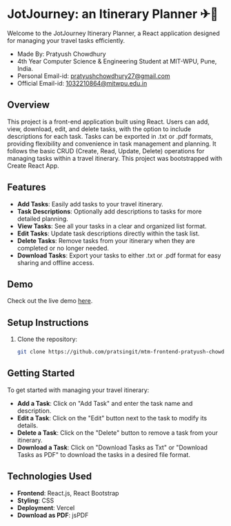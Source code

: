 # JotJourney: an Itinerary Planner ✈🏦 

Welcome to the JotJourney Itinerary Planner, a React application designed for managing your travel tasks efficiently.
- Made By: Pratyush Chowdhury
- 4th Year Computer Science & Engineering Student at MIT-WPU, Pune, India.
- Personal Email-id: pratyushchowdhury27@gmail.com
- Official Email-id: 1032210864@mitwpu.edu.in

## Overview
This project is a front-end application built using React.  Users can add, view, download, edit, and delete tasks, with the option to include descriptions for each task. Tasks can be exported in .txt or .pdf formats, providing flexibility and convenience in task management and planning. It follows the basic CRUD (Create, Read, Update, Delete) operations for managing tasks within a travel itinerary.
This project was bootstrapped with Create React App.

## Features
- **Add Tasks**: Easily add tasks to your travel itinerary.
- **Task Descriptions**: Optionally add descriptions to tasks for more detailed planning.
- **View Tasks**: See all your tasks in a clear and organized list format.
- **Edit Tasks**: Update task descriptions directly within the task list.
- **Delete Tasks**: Remove tasks from your itinerary when they are completed or no longer needed.
- **Download Tasks**: Export your tasks to either .txt or .pdf format for easy sharing and offline access.

## Demo
Check out the live demo [here](https://mtm-frontend-pratyush-chowdhury.vercel.app/).

## Setup Instructions
1. Clone the repository:
   ```bash
   git clone https://github.com/pratsingit/mtm-frontend-pratyush-chowdhury.git

## Getting Started
To get started with managing your travel itinerary:

- **Add a Task**: Click on "Add Task" and enter the task name and description.
- **Edit a Task**: Click on the "Edit" button next to the task to modify its details.
- **Delete a Task**: Click on the "Delete" button to remove a task from your itinerary.
- **Download a Task**: Click on "Download Tasks as Txt" or "Download Tasks as PDF" to download the tasks in a desired file format.

## Technologies Used
- **Frontend**: React.js, React Bootstrap
- **Styling**: CSS
- **Deployment**: Vercel
- **Download as PDF**: jsPDF


